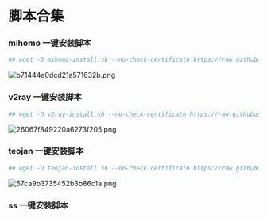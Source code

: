 # 脚本合集


### mihomo 一键安装脚本
```bash
## wget -O mihomo-install.sh --no-check-certificate https://raw.githubusercontent.com/thNylHx/Tools/main/Script/mihomo-install.sh && chmod +x mihomo-install.sh && ./mihomo-install.sh
```
![b71444e0dcd21a571632b.png](https://img.thtools.top/file/b71444e0dcd21a571632b.png)

### v2ray 一键安装脚本
```bash
## wget -O v2ray-install.sh --no-check-certificate https://raw.githubusercontent.com/thNylHx/Tools/main/Script/v2ray-install.sh && chmod +x v2ray-install.sh && ./v2ray-install.sh
```
![26067f849220a6273f205.png](https://img.thtools.top/file/26067f849220a6273f205.png)

### teojan 一键安装脚本
```bash
## wget -O teojan-install.sh --no-check-certificate https://raw.githubusercontent.com/thNylHx/Tools/main/Script/teojan-install.sh && chmod +x teojan-install.sh && ./teojan-install.sh
```
![57ca9b3735452b3b86c1a.png](https://img.thtools.top/file/57ca9b3735452b3b86c1a.png)

### ss 一键安装脚本

